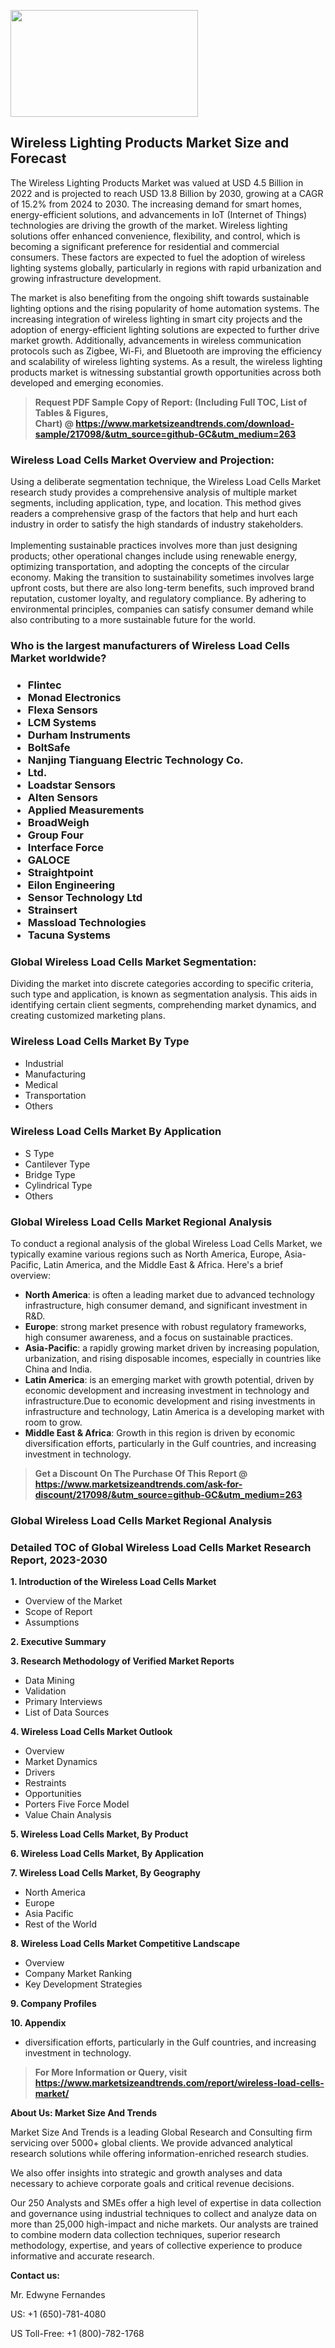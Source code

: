 <p><img class="alignnone size-medium wp-image-20088" src="https://ffe5etoiles.com/wp-content/uploads/2024/12/MST1-300x171.png" alt="" width="300" height="171" /></p><h2>Wireless Lighting Products Market Size and Forecast</h2><p>The Wireless Lighting Products Market was valued at USD 4.5 Billion in 2022 and is projected to reach USD 13.8 Billion by 2030, growing at a CAGR of 15.2% from 2024 to 2030. The increasing demand for smart homes, energy-efficient solutions, and advancements in IoT (Internet of Things) technologies are driving the growth of the market. Wireless lighting solutions offer enhanced convenience, flexibility, and control, which is becoming a significant preference for residential and commercial consumers. These factors are expected to fuel the adoption of wireless lighting systems globally, particularly in regions with rapid urbanization and growing infrastructure development.</p><p>The market is also benefiting from the ongoing shift towards sustainable lighting options and the rising popularity of home automation systems. The increasing integration of wireless lighting in smart city projects and the adoption of energy-efficient lighting solutions are expected to further drive market growth. Additionally, advancements in wireless communication protocols such as Zigbee, Wi-Fi, and Bluetooth are improving the efficiency and scalability of wireless lighting systems. As a result, the wireless lighting products market is witnessing substantial growth opportunities across both developed and emerging economies.</p></p><blockquote id="" class=""><strong>Request PDF Sample Copy of Report: (Including Full TOC, List of Tables &amp; Figures, Chart)&nbsp;@&nbsp;<strong><a href="https://www.marketsizeandtrends.com/download-sample/217098/&utm_source=github-GC&utm_medium=263" target="_blank">https://www.marketsizeandtrends.com/download-sample/217098/&utm_source=github-GC&utm_medium=263</a></strong></strong></blockquote><h3 id="" class="">Wireless Load Cells Market&nbsp;Overview and Projection:</h3><p id="" class="">Using a deliberate segmentation technique, the Wireless Load Cells Market research study provides a comprehensive analysis of multiple market segments, including application, type, and location. This method gives readers a comprehensive grasp of the factors that help and hurt each industry in order to satisfy the high standards of industry stakeholders. <br /> <br />Implementing sustainable practices involves more than just designing products; other operational changes include using renewable energy, optimizing transportation, and adopting the concepts of the circular economy. Making the transition to sustainability sometimes involves large upfront costs, but there are also long-term benefits, such improved brand reputation, customer loyalty, and regulatory compliance. By adhering to environmental principles, companies can satisfy consumer demand while also contributing to a more sustainable future for the world.</p><h3 id="" class="">Who is the largest manufacturers of&nbsp;Wireless Load Cells Market worldwide?</h3><h3 class=""><p><ul><li>Flintec </li><li> Monad Electronics </li><li> Flexa Sensors </li><li> LCM Systems </li><li> Durham Instruments </li><li> BoltSafe </li><li> Nanjing Tianguang Electric Technology Co. </li><li> Ltd. </li><li> Loadstar Sensors </li><li> Alten Sensors </li><li> Applied Measurements </li><li> BroadWeigh </li><li> Group Four </li><li> Interface Force </li><li> GALOCE </li><li> Straightpoint </li><li> Eilon Engineering </li><li> Sensor Technology Ltd </li><li> Strainsert </li><li> Massload Technologies </li><li> Tacuna Systems</li></ul></p></h3><h3 id="" class="">Global&nbsp;Wireless Load Cells Market Segmentation:</h3><p id="" class="">Dividing the market into discrete categories according to specific criteria, such type and application, is known as segmentation analysis. This aids in identifying certain client segments, comprehending market dynamics, and creating customized marketing plans.</p><h3 id="" class="">Wireless Load Cells Market&nbsp;By Type</h3><p><p><ul><li>Industrial</li><li> Manufacturing</li><li> Medical</li><li> Transportation</li><li> Others</p></li></ul></p></p><h3 id="" class="">Wireless Load Cells Market&nbsp;By Application</h3><p class=""><p><ul><li>S Type</li><li> Cantilever Type</li><li> Bridge Type</li><li> Cylindrical Type</li><li> Others</li></ul></p></p><h3 id="" class="">Global Wireless Load Cells Market Regional Analysis</h3><p id="" class="">To conduct a regional analysis of the global Wireless Load Cells Market, we typically examine various regions such as North America, Europe, Asia-Pacific, Latin America, and the Middle East &amp; Africa. Here's a brief overview:</p><ul><li><strong>North America</strong>: is often a leading market due to advanced technology infrastructure, high consumer demand, and significant investment in R&amp;D.</li><li><strong>Europe</strong>: strong market presence with robust regulatory frameworks, high consumer awareness, and a focus on sustainable practices.</li><li><strong>Asia-Pacific</strong>: a rapidly growing market driven by increasing population, urbanization, and rising disposable incomes, especially in countries like China and India.</li><li><strong>Latin America</strong>: is an emerging market with growth potential, driven by economic development and increasing investment in technology and infrastructure.Due to economic development and rising investments in infrastructure and technology, Latin America is a developing market with room to grow.</li><li><strong>Middle East &amp; Africa</strong>: Growth in this region is driven by economic diversification efforts, particularly in the Gulf countries, and increasing investment in technology.</li></ul><blockquote id="" class=""><strong>Get a Discount On The Purchase Of This Report @ <strong><a href="https://www.marketsizeandtrends.com/ask-for-discount/217098/&utm_source=github-GC&utm_medium=263" target="_blank">https://www.marketsizeandtrends.com/ask-for-discount/217098/&utm_source=github-GC&utm_medium=263</a></strong></strong></blockquote><h3 id="" class="">Global Wireless Load Cells Market Regional Analysis</h3><h3 id="" class="">Detailed TOC of Global Wireless Load Cells Market Research Report, 2023-2030</h3><p id="" class=""><strong>1. Introduction of the Wireless Load Cells Market</strong></p><ul><li>Overview of the Market</li><li>Scope of Report</li><li>Assumptions</li></ul><p id="" class=""><strong>2. Executive Summary</strong></p><p id="" class=""><strong>3. Research Methodology of Verified Market Reports</strong></p><ul><li>Data Mining</li><li>Validation</li><li>Primary Interviews</li><li>List of Data Sources</li></ul><p id="" class=""><strong>4. Wireless Load Cells Market Outlook</strong></p><ul><li>Overview</li><li>Market Dynamics</li><li>Drivers</li><li>Restraints</li><li>Opportunities</li><li>Porters Five Force Model</li><li>Value Chain Analysis</li></ul><p id="" class=""><strong>5. Wireless Load Cells Market, By Product</strong></p><p id="" class=""><strong>6. Wireless Load Cells Market, By Application</strong></p><p id="" class=""><strong>7. Wireless Load Cells Market, By Geography</strong></p><ul><li>North America</li><li>Europe</li><li>Asia Pacific</li><li>Rest of the World</li></ul><p id="" class=""><strong>8. Wireless Load Cells Market Competitive Landscape</strong></p><ul><li>Overview</li><li>Company Market Ranking</li><li>Key Development Strategies</li></ul><p id="" class=""><strong>9. Company Profiles</strong></p><p id="" class=""><strong>10. Appendix</strong></p><ul><li>diversification efforts, particularly in the Gulf countries, and increasing investment in technology.</li></ul><blockquote id="" class=""><strong>For More Information or Query, visit <strong><strong><a href="https://www.marketsizeandtrends.com/report/wireless-load-cells-market/" target="_blank">https://www.marketsizeandtrends.com/report/wireless-load-cells-market/</a></strong></strong></strong></blockquote><p id="" class=""><strong>About Us: Market Size And Trends</strong></p><p id="" class="">Market Size And Trends is a leading Global Research and Consulting firm servicing over 5000+ global clients. We provide advanced analytical research solutions while offering information-enriched research studies.</p><p id="" class="">We also offer insights into strategic and growth analyses and data necessary to achieve corporate goals and critical revenue decisions.</p><p id="" class="">Our 250 Analysts and SMEs offer a high level of expertise in data collection and governance using industrial techniques to collect and analyze data on more than 25,000 high-impact and niche markets. Our analysts are trained to combine modern data collection techniques, superior research methodology, expertise, and years of collective experience to produce informative and accurate research.</p><p id="" class=""><strong>Contact us:</strong></p><p id="" class="">Mr. Edwyne Fernandes</p><p id="" class="">US: +1 (650)-781-4080</p><p id="" class="">US Toll-Free: +1 (800)-782-1768</p>
